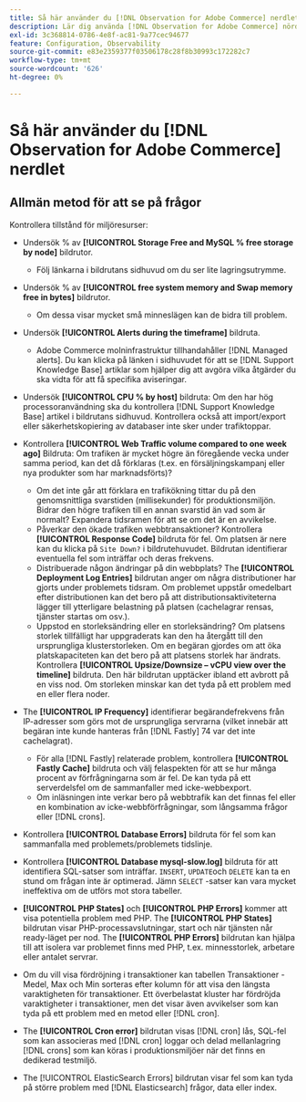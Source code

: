 ```yaml
---
title: Så här använder du [!DNL Observation for Adobe Commerce] nerdlet
description: Lär dig använda [!DNL Observation for Adobe Commerce] nördlet.
exl-id: 3c368814-0786-4e8f-ac81-9a77cec94677
feature: Configuration, Observability
source-git-commit: e83e2359377f03506178c28f8b30993c172282c7
workflow-type: tm+mt
source-wordcount: '626'
ht-degree: 0%

---
```


# Så här använder du [!DNL Observation for Adobe Commerce] nerdlet

## Allmän metod för att se på frågor

Kontrollera tillstånd för miljöresurser:

* Undersök % av **[!UICONTROL Storage Free and MySQL % free storage by node]** bildrutor.

   * Följ länkarna i bildrutans sidhuvud om du ser lite lagringsutrymme.

* Undersök % av **[!UICONTROL free system memory and Swap memory free in bytes]** bildrutor.

   * Om dessa visar mycket små minneslägen kan de bidra till problem.

* Undersök **[!UICONTROL Alerts during the timeframe]** bildruta.

   * Adobe Commerce molninfrastruktur tillhandahåller [!DNL Managed alerts]. Du kan klicka på länken i sidhuvudet för att se [!DNL Support Knowledge Base] artiklar som hjälper dig att avgöra vilka åtgärder du ska vidta för att få specifika aviseringar.

* Undersök **[!UICONTROL CPU % by host]** bildruta: Om den har hög processoranvändning ska du kontrollera [!DNL Support Knowledge Base] artikel i bildrutans sidhuvud. Kontrollera också att import/export eller säkerhetskopiering av databaser inte sker under trafiktoppar.

* Kontrollera **[!UICONTROL Web Traffic volume compared to one week ago]** Bildruta: Om trafiken är mycket högre än föregående vecka under samma period, kan det då förklaras (t.ex. en försäljningskampanj eller nya produkter som har marknadsförts)?
   * Om det inte går att förklara en trafikökning tittar du på den genomsnittliga svarstiden (millisekunder) för produktionsmiljön. Bidrar den högre trafiken till en annan svarstid än vad som är normalt? Expandera tidsramen för att se om det är en avvikelse.
   * Påverkar den ökade trafiken webbtransaktioner? Kontrollera **[!UICONTROL Response Code]** bildruta för fel. Om platsen är nere kan du klicka på `Site Down?` i bildrutehuvudet. Bildrutan identifierar eventuella fel som inträffar och deras frekvens.
   * Distribuerade någon ändringar på din webbplats? The **[!UICONTROL Deployment Log Entries]** bildrutan anger om några distributioner har gjorts under problemets tidsram. Om problemet uppstår omedelbart efter distributionen kan det bero på att distributionsaktiviteterna lägger till ytterligare belastning på platsen (cachelagrar rensas, tjänster startas om osv.).
   * Uppstod en storleksändring eller en storleksändring? Om platsens storlek tillfälligt har uppgraderats kan den ha återgått till den ursprungliga klusterstorleken. Om en begäran gjordes om att öka platskapaciteten kan det bero på att platsens storlek har ändrats. Kontrollera **[!UICONTROL Upsize/Downsize – vCPU view over the timeline]** bildruta. Den här bildrutan upptäcker ibland ett avbrott på en viss nod. Om storleken minskar kan det tyda på ett problem med en eller flera noder.

* The **[!UICONTROL IP Frequency]** identifierar begärandefrekvens från IP-adresser som görs mot de ursprungliga servrarna (vilket innebär att begäran inte kunde hanteras från [!DNL Fastly] 74 var det inte cachelagrat).

   * För alla [!DNL Fastly] relaterade problem, kontrollera **[!UICONTROL Fastly Cache]** bildruta och välj felaspekten för att se hur många procent av förfrågningarna som är fel. De kan tyda på ett serverdelsfel om de sammanfaller med icke-webbexport.
   * Om inläsningen inte verkar bero på webbtrafik kan det finnas fel eller en kombination av icke-webbförfrågningar, som långsamma frågor eller [!DNL crons].

* Kontrollera **[!UICONTROL Database Errors]** bildruta för fel som kan sammanfalla med problemets/problemets tidslinje.
* Kontrollera **[!UICONTROL Database mysql-slow.log]** bildruta för att identifiera SQL-satser som inträffar. `INSERT`, `UPDATE`och `DELETE` kan ta en stund om frågan inte är optimerad. Jämn `SELECT` -satser kan vara mycket ineffektiva om de utförs mot stora tabeller.
* **[!UICONTROL PHP States]** och **[!UICONTROL PHP Errors]** kommer att visa potentiella problem med PHP. The **[!UICONTROL PHP States]** bildrutan visar PHP-processavslutningar, start och när tjänsten når ready-läget per nod. The **[!UICONTROL PHP Errors]** bildrutan kan hjälpa till att isolera var problemet finns med PHP, t.ex. minnesstorlek, arbetare eller antalet servrar.
* Om du vill visa fördröjning i transaktioner kan tabellen Transaktioner - Medel, Max och Min sorteras efter kolumn för att visa den längsta varaktigheten för transaktioner. Ett överbelastat kluster har fördröjda varaktigheter i transaktioner, men det visar även avvikelser som kan tyda på ett problem med en metod eller [!DNL cron].
* The **[!UICONTROL Cron error]** bildrutan visas [!DNL cron] lås, SQL-fel som kan associeras med [!DNL cron] loggar och delad mellanlagring [!DNL crons] som kan köras i produktionsmiljöer när det finns en dedikerad testmiljö.
* The [!UICONTROL ElasticSearch Errors] bildrutan visar fel som kan tyda på större problem med [!DNL Elasticsearch] frågor, data eller index.
